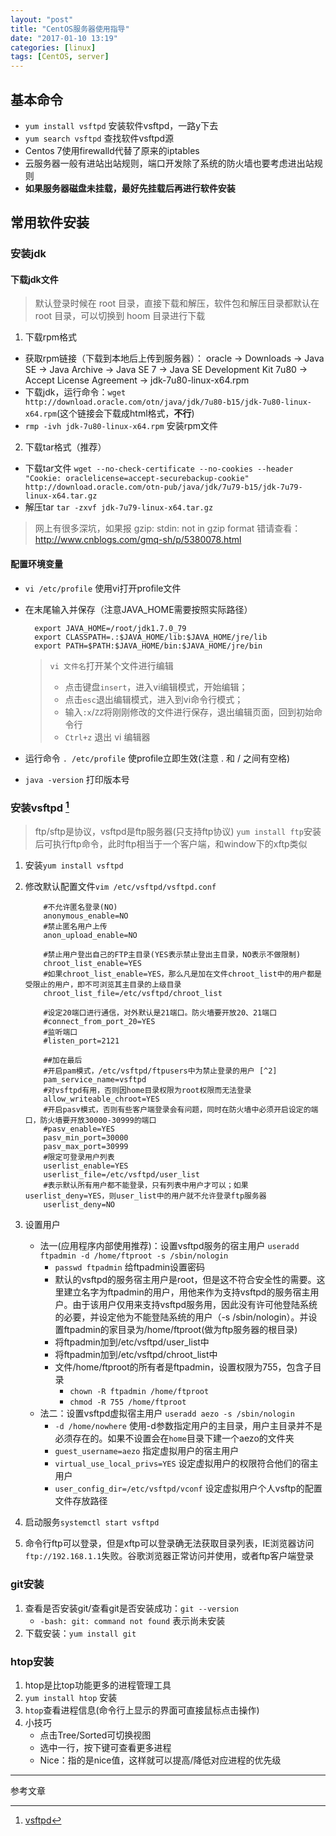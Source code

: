 ```yaml
---
layout: "post"
title: "CentOS服务器使用指导"
date: "2017-01-10 13:19"
categories: [linux]
tags: [CentOS, server]
---
```


## 基本命令

- `yum install vsftpd` 安装软件vsftpd，一路y下去
- `yum search vsftpd` 查找软件vsftpd源
- Centos 7使用firewalld代替了原来的iptables
- 云服务器一般有进站出站规则，端口开发除了系统的防火墙也要考虑进出站规则
- **如果服务器磁盘未挂载，最好先挂载后再进行软件安装**

## 常用软件安装

### 安装jdk

#### 下载jdk文件

> 默认登录时候在 root 目录，直接下载和解压，软件包和解压目录都默认在 root 目录，可以切换到 hoom 目录进行下载

1. 下载rpm格式
  - 获取rpm链接（下载到本地后上传到服务器）： oracle -> Downloads -> Java SE -> Java Archive -> Java SE 7 -> Java SE Development Kit 7u80 -> Accept License Agreement -> jdk-7u80-linux-x64.rpm
  - 下载jdk，运行命令：`wget http://download.oracle.com/otn/java/jdk/7u80-b15/jdk-7u80-linux-x64.rpm`(这个链接会下载成html格式，**不行**)
  - `rmp -ivh jdk-7u80-linux-x64.rpm` 安装rpm文件
2. 下载tar格式（推荐）
  - 下载tar文件 `wget --no-check-certificate --no-cookies --header "Cookie: oraclelicense=accept-securebackup-cookie" http://download.oracle.com/otn-pub/java/jdk/7u79-b15/jdk-7u79-linux-x64.tar.gz`
  - 解压tar `tar -zxvf jdk-7u79-linux-x64.tar.gz`
  > 网上有很多深坑，如果报 gzip: stdin: not in gzip format 错请查看：http://www.cnblogs.com/gmq-sh/p/5380078.html

#### 配置环境变量
- `vi /etc/profile` 使用vi打开profile文件
- 在末尾输入并保存（注意JAVA_HOME需要按照实际路径）
  ```linux
    export JAVA_HOME=/root/jdk1.7.0_79
    export CLASSPATH=.:$JAVA_HOME/lib:$JAVA_HOME/jre/lib
    export PATH=$PATH:$JAVA_HOME/bin:$JAVA_HOME/jre/bin
  ```
  > `vi 文件名`打开某个文件进行编辑
  > - 点击键盘`insert`，进入vi编辑模式，开始编辑；
  > - 点击`esc`退出编辑模式，进入到vi命令行模式；
  > - 输入`:x`/`ZZ`将刚刚修改的文件进行保存，退出编辑页面，回到初始命令行
  > - `Ctrl+z` 退出 vi 编辑器

- 运行命令 `. /etc/profile` 使profile立即生效(注意 . 和 / 之间有空格)
- `java -version` 打印版本号

### 安装vsftpd [^1]

> ftp/sftp是协议，vsftpd是ftp服务器(只支持ftp协议)
> `yum install ftp`安装后可执行ftp命令，此时ftp相当于一个客户端，和window下的xftp类似

1. 安装`yum install vsftpd`
2. 修改默认配置文件`vim /etc/vsftpd/vsftpd.conf`

    ```
        #不允许匿名登录(NO)
        anonymous_enable=NO
        #禁止匿名用户上传
        anon_upload_enable=NO

        #禁止用户登出自己的FTP主目录(YES表示禁止登出主目录，NO表示不做限制)
        chroot_list_enable=YES
        #如果chroot_list_enable=YES，那么凡是加在文件chroot_list中的用户都是受限止的用户，即不可浏览其主目录的上级目录
        chroot_list_file=/etc/vsftpd/chroot_list

        #设定20端口进行通信，对外默认是21端口。防火墙要开放20、21端口
        #connect_from_port_20=YES
        #监听端口
        #listen_port=2121

        ##加在最后
        #开启pam模式，/etc/vsftpd/ftpusers中为禁止登录的用户 [^2]
        pam_service_name=vsftpd
        #对vsftpd有用，否则因home目录权限为root权限而无法登录
        allow_writeable_chroot=YES
        #开启pasv模式，否则有些客户端登录会有问题，同时在防火墙中必须开启设定的端口，防火墙要开放30000-30999的端口
        #pasv_enable=YES
        pasv_min_port=30000
        pasv_max_port=30999
        #限定可登录用户列表
        userlist_enable=YES
        userlist_file=/etc/vsftpd/user_list
        #表示默认所有用户都不能登录，只有列表中用户才可以；如果userlist_deny=YES，则user_list中的用户就不允许登录ftp服务器
        userlist_deny=NO

    ```

3. 设置用户
    - 法一(应用程序内部使用推荐)：设置vsftpd服务的宿主用户 `useradd ftpadmin -d /home/ftproot -s /sbin/nologin`
        - `passwd ftpadmin` 给ftpadmin设置密码
        - 默认的vsftpd的服务宿主用户是root，但是这不符合安全性的需要。这里建立名字为ftpadmin的用户，用他来作为支持vsftpd的服务宿主用户。由于该用户仅用来支持vsftpd服务用，因此没有许可他登陆系统的必要，并设定他为不能登陆系统的用户（-s /sbin/nologin）。并设置ftpadmin的家目录为/home/ftproot(做为ftp服务器的根目录)
        - 将ftpadmin加到/etc/vsftpd/user_list中
        - 将ftpadmin加到/etc/vsftpd/chroot_list中
        - 文件/home/ftproot的所有者是ftpadmin，设置权限为755，包含子目录
            - `chown -R ftpadmin /home/ftproot`
            - `chmod -R 755 /home/ftproot`
    - 法二：设置vsftpd虚拟宿主用户 `useradd aezo -s /sbin/nologin`
        - `-d /home/nowhere` 使用-d参数指定用户的主目录，用户主目录并不是必须存在的。如果不设置会在`home`目录下建一个aezo的文件夹
        - `guest_username=aezo` 指定虚拟用户的宿主用户
        - `virtual_use_local_privs=YES` 设定虚拟用户的权限符合他们的宿主用户
        - `user_config_dir=/etc/vsftpd/vconf` 设定虚拟用户个人vsftp的配置文件存放路径
4. 启动服务`systemctl start vsftpd`
5. 命令行ftp可以登录，但是xftp可以登录确无法获取目录列表，IE浏览器访问`ftp://192.168.1.1`失败。谷歌浏览器正常访问并使用，或者ftp客户端登录


### git安装

1. 查看是否安装git/查看git是否安装成功：`git --version`
    - `-bash: git: command not found` 表示尚未安装
2. 下载安装：`yum install git`

### htop安装

1. htop是比top功能更多的进程管理工具
2. `yum install htop` 安装
3. `htop`查看进程信息(命令行上显示的界面可直接鼠标点击操作)
4. 小技巧
    - 点击Tree/Sorted可切换视图
    - 选中一行，按下键可查看更多进程
    - Nice：指的是nice值，这样就可以提高/降低对应进程的优先级





---

参考文章

[^1]: [vsftpd](http://www.cnblogs.com/hhuai/archive/2011/02/12/1952647.html)
[^2]: [ftp 530 Permission denied](http://www.cnblogs.com/GaZeon/p/5393853.html)
